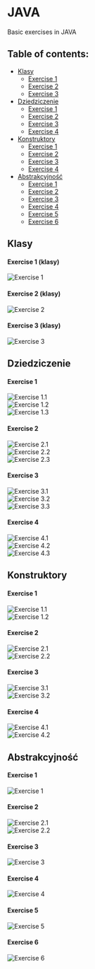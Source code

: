 # JAVA
Basic exercises in JAVA
## Table of contents:
* [Klasy](#klasy)
  * [Exercise 1](#exercise-1-)
  * [Exercise 2](#exercise-2-)
  * [Exercise 3](#exercise-3-)
* [Dziedziczenie](#dziedziczenie)
  * [Exercise 1](#exercise-1--1)
  * [Exercise 2](#exercise-2--1)
  * [Exercise 3](#exercise-3--1)
  * [Exercise 4](#exercise-4--1)
* [Konstruktory](#konstruktory)
  * [Exercise 1](#exercise-1--2)
  * [Exercise 2](#exercise-2--2)
  * [Exercise 3](#exercise-3--2)
  * [Exercise 4](#exercise-4--2)
* [Abstrakcyjność](#abstrakcyjność)
  * [Exercise 1](#exercise-1--3)
  * [Exercise 2](#exercise-2--3)
  * [Exercise 3](#exercise-3--3)
  * [Exercise 4](#exercise-4--3)
  * [Exercise 5](#exercise-5--3)
  * [Exercise 6](#exercise-6--3)

## Klasy
#### Exercise 1 (klasy)<br>
![Exercise 1](https://github.com/PatrykPawlowicz/JAVA/blob/master/Java/Klasy%201.png?raw=true) <br>
#### Exercise 2  (klasy)<br>
![Exercise 2](https://github.com/PatrykPawlowicz/JAVA/blob/master/Java/Klasy%202.png?raw=true) <br>
#### Exercise 3 (klasy)<br>
![Exercise 3](https://github.com/PatrykPawlowicz/JAVA/blob/master/Java/Klasy%203.png?raw=true) <br>
## Dziedziczenie
#### Exercise 1 <br>
![Exercise 1.1](https://github.com/PatrykPawlowicz/JAVA/blob/master/Java/Dziedziczenie%201.1.png?raw=true) <br>
![Exercise 1.2](https://github.com/PatrykPawlowicz/JAVA/blob/master/Java/Dziedziczenie%201.2.png?raw=true) <br>
![Exercise 1.3](https://github.com/PatrykPawlowicz/JAVA/blob/master/Java/Dziedziczenie%201.3.png) <br>
#### Exercise 2 <br>
![Exercise 2.1](https://github.com/PatrykPawlowicz/JAVA/blob/master/Java/Dziedziczenie%202.1.png) <br>
![Exercise 2.2](https://github.com/PatrykPawlowicz/JAVA/blob/master/Java/Dziedziczenie%201.2.png) <br>
![Exercise 2.3](https://github.com/PatrykPawlowicz/JAVA/blob/master/Java/Dziedziczenie%201.3.png) <br>
#### Exercise 3 <br>
![Exercise 3.1](https://github.com/PatrykPawlowicz/JAVA/blob/master/Java/Dziedziczenie%203.1.png) <br>
![Exercise 3.2](https://github.com/PatrykPawlowicz/JAVA/blob/master/Java/Dziedziczenie%203.2.png) <br>
![Exercise 3.3](https://github.com/PatrykPawlowicz/JAVA/blob/master/Java/Dziedziczenie%203.3.png) <br>
#### Exercise 4 <br>
![Exercise 4.1](https://github.com/PatrykPawlowicz/JAVA/blob/master/Java/Dziedziczenie%204.1.png) <br>
![Exercise 4.2](https://github.com/PatrykPawlowicz/JAVA/blob/master/Java/Dziedziczenie%204.2.png) <br>
![Exercise 4.3](https://github.com/PatrykPawlowicz/JAVA/blob/master/Java/Dziedziczenie%204.3.png) <br>
## Konstruktory
#### Exercise 1 <br>
![Exercise 1.1](https://github.com/PatrykPawlowicz/JAVA/blob/master/Java/Konstruktory%201.1.png) <br>
![Exercise 1.2](https://github.com/PatrykPawlowicz/JAVA/blob/master/Java/Konstruktory%201.2.png) <br>
#### Exercise 2 <br>
![Exercise 2.1](https://github.com/PatrykPawlowicz/JAVA/blob/master/Java/Konstruktory%202.1.png) <br>
![Exercise 2.2](https://github.com/PatrykPawlowicz/JAVA/blob/master/Java/Konstruktory%202.2.png) <br>
#### Exercise 3 <br>
![Exercise 3.1](https://github.com/PatrykPawlowicz/JAVA/blob/master/Java/Konstruktory%203.1.png) <br>
![Exercise 3.2](https://github.com/PatrykPawlowicz/JAVA/blob/master/Java/Konstruktory%203.2.png) <br>
#### Exercise 4 <br>
![Exercise 4.1](https://github.com/PatrykPawlowicz/JAVA/blob/master/Java/Konstruktory%204.1.png) <br>
![Exercise 4.2](https://github.com/PatrykPawlowicz/JAVA/blob/master/Java/Konstruktory%204.2.png) <br>
## Abstrakcyjność
#### Exercise 1 <br>
![Exercise 1](https://github.com/PatrykPawlowicz/JAVA/blob/master/Java/Abstakcyjno%C5%9B%C4%87%201.png?raw=true) <br>
#### Exercise 2 <br>
![Exercise 2.1](https://github.com/PatrykPawlowicz/JAVA/blob/master/Java/Abstrakcyjno%C5%9B%C4%87%202.2.png?raw=true) <br>
![Exercise 2.2](https://github.com/PatrykPawlowicz/JAVA/blob/master/Java/Abstrakcyjno%C5%9B%C4%87%202.2.png?raw=true) <br>
#### Exercise 3 <br>
![Exercise 3](https://github.com/PatrykPawlowicz/JAVA/blob/master/Java/Abtrakcyjno%C5%9B%C4%87%203.png?raw=true) <br>
#### Exercise 4 <br>
![Exercise 4](https://github.com/PatrykPawlowicz/JAVA/blob/master/Java/Abtrakcyjno%C5%9B%C4%87%204.png?raw=true) <br>
#### Exercise 5 <br>
![Exercise 5](https://github.com/PatrykPawlowicz/JAVA/blob/master/Java/Abtrakcyjno%C5%9B%C4%87%205.png?raw=true) <br>
#### Exercise 6 <br>
![Exercise 6](https://github.com/PatrykPawlowicz/JAVA/blob/master/Java/Abtrakcyjno%C5%9B%C4%87%206.png?raw=true) <br>
